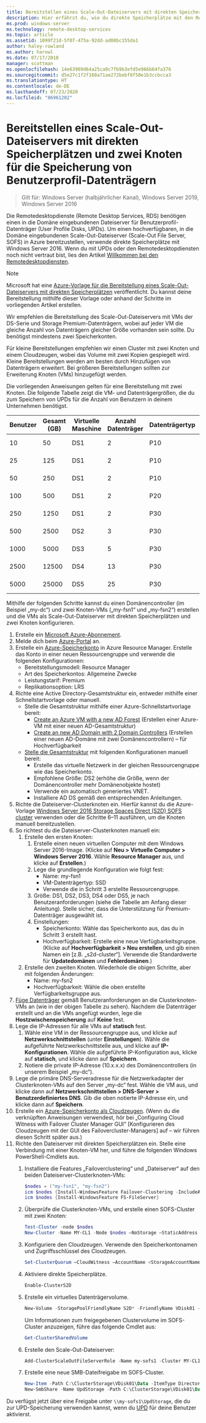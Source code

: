 ```yaml
---
title: Bereitstellen eines Scale-Out-Dateiservers mit direkten Speicherplätzen und zwei Knoten für die Speicherung von Benutzerprofil-Datenträgern
description: Hier erfährst du, wie du direkte Speicherplätze mit den Remotedesktopdiensten verwendest.
ms.prod: windows-server
ms.technology: remote-desktop-services
ms.topic: article
ms.assetid: 1099f21d-5f07-475a-92dd-ad08bc155da1
author: haley-rowland
ms.author: harowl
ms.date: 07/17/2018
manager: scottman
ms.openlocfilehash: 14e63969d64a25ca0c7fb9b3efd5e966b64fa376
ms.sourcegitcommit: d5e27c1f2f168a71ae272bebf8f50e1b3ccbcca3
ms.translationtype: HT
ms.contentlocale: de-DE
ms.lasthandoff: 07/23/2020
ms.locfileid: "86961202"
---
```

# <a name="deploy-a-two-node-storage-spaces-direct-scale-out-file-server-for-upd-storage-in-azure"></a>Bereitstellen eines Scale-Out-Dateiservers mit direkten Speicherplätzen und zwei Knoten für die Speicherung von Benutzerprofil-Datenträgern

>Gilt für: Windows Server (halbjährlicher Kanal), Windows Server 2019, Windows Server 2016

Die Remotedesktopdienste (Remote Desktop Services, RDS) benötigen einen in die Domäne eingebundenen Dateiserver für Benutzerprofil-Datenträger (User Profile Disks, UPDs). Um einen hochverfügbaren, in die Domäne eingebundenen Scale-Out-Dateiserver (Scale-Out File Server, SOFS) in Azure bereitzustellen, verwende direkte Speicherplätze mit Windows Server 2016. Wenn du mit UPDs oder den Remotedesktopdiensten noch nicht vertraut bist, lies den Artikel [Willkommen bei den Remotedesktopdiensten](welcome-to-rds.md).

> [!NOTE] 
> Microsoft hat eine [Azure-Vorlage für die Bereitstellung eines Scale-Out-Dateiservers mit direkten Speicherplätzen](https://azure.microsoft.com/documentation/templates/301-storage-spaces-direct/) veröffentlicht. Du kannst deine Bereitstellung mithilfe dieser Vorlage oder anhand der Schritte im vorliegenden Artikel erstellen. 

Wir empfehlen die Bereitstellung des Scale-Out-Dateiservers mit VMs der DS-Serie und Storage Premium-Datenträgern, wobei auf jeder VM die gleiche Anzahl von Datenträgern gleicher Größe vorhanden sein sollte. Du benötigst mindestens zwei Speicherkonten. 

Für kleine Bereitstellungen empfehlen wir einen Cluster mit zwei Knoten und einem Cloudzeugen, wobei das Volume mit zwei Kopien gespiegelt wird. Kleine Bereitstellungen werden am besten durch Hinzufügen von Datenträgern erweitert. Bei größeren Bereitstellungen sollten zur Erweiterung Knoten (VMs) hinzugefügt werden. 

Die vorliegenden Anweisungen gelten für eine Bereitstellung mit zwei Knoten. Die folgende Tabelle zeigt die VM- und Datenträgergrößen, die du zum Speichern von UPDs für die Anzahl von Benutzern in deinem Unternehmen benötigst. 

| Benutzer | Gesamt (GB) | Virtuelle Maschine | Anzahl Datenträger | Datenträgertyp | Datenträgergröße (GB) | Konfiguration   |
|-------|------------|----|---------|-----------|----------------|-----------------|
| 10    | 50         | DS1 | 2       | P10       | 128            | 2 × (DS1 + 2 P10)  |
| 25    | 125        | DS1 | 2       | P10       | 128            | 2 × (DS1 + 2 P10)  |
| 50    | 250        | DS1 | 2       | P10       | 128            | 2 × (DS1 + 2 P10)  |
| 100   | 500        | DS1 | 2       | P20       | 512            | 2 × (DS1 + 2 P20)  |
| 250   | 1250       | DS1 | 2       | P30       | 1024           | 2 × (DS1 + 2 P30)  |
| 500   | 2500       | DS2 | 3       | P30       | 1024           | 2 × (DS2 + 3 P30)  |
| 1000  | 5000       | DS3 | 5       | P30       | 1024           | 2 × (DS3 + 5 P30)  |
| 2500  | 12500      | DS4 | 13      | P30       | 1024           | 2 × (DS4 + 13 P30) |
| 5000  | 25000      | DS5 | 25      | P30       | 1024           | 2 × (DS5 + 25 P30) | 

Mithilfe der folgenden Schritte kannst du einen Domänencontroller (im Beispiel „my-dc“) und zwei Knoten-VMs („my-fsn1“ und „my-fsn2“) erstellen und die VMs als Scale-Out-Dateiserver mit direkten Speicherplätzen und zwei Knoten konfigurieren.

1. Erstelle ein [Microsoft Azure-Abonnement](https://azure.microsoft.com).
2. Melde dich beim [Azure-Portal](https://ms.portal.azure.com) an.
3. Erstelle ein [Azure-Speicherkonto](/azure/storage/common/storage-account-create#create-a-storage-account) in Azure Resource Manager. Erstelle das Konto in einer neuen Ressourcengruppe und verwende die folgenden Konfigurationen:
   - Bereitstellungsmodell: Resource Manager
   - Art des Speicherkontos: Allgemeine Zwecke
   - Leistungstarif: Premium
   - Replikationsoption: LRS
4. Richte eine Active Directory-Gesamtstruktur ein, entweder mithilfe einer Schnellstartvorlage oder manuell. 
   - Stelle die Gesamtstruktur mithilfe einer Azure-Schnellstartvorlage bereit:
      - [Create an Azure VM with a new AD Forest](https://azure.microsoft.com/documentation/templates/active-directory-new-domain/) (Erstellen einer Azure-VM mit einer neuen AD-Gesamtstruktur)
      - [Create an new AD Domain with 2 Domain Controllers](https://azure.microsoft.com/documentation/templates/active-directory-new-domain-ha-2-dc/) (Erstellen einer neuen AD-Domäne mit zwei Domänencontrollern) – für Hochverfügbarkeit
   - [Stelle die Gesamtstruktur](../../identity/ad-ds/introduction-to-active-directory-domain-services-ad-ds-virtualization-level-100.md) mit folgenden Konfigurationen manuell bereit:
      - Erstelle das virtuelle Netzwerk in der gleichen Ressourcengruppe wie das Speicherkonto.
      - Empfohlene Größe: DS2 (erhöhe die Größe, wenn der Domänencontroller mehr Domänenobjekte hostet)
      - Verwende ein automatisch generiertes VNET.
      - Installiere AD DS gemäß den entsprechenden Anleitungen.
5. Richte die Dateiserver-Clusterknoten ein. Hierfür kannst du die Azure-Vorlage [Windows Server 2016 Storage Spaces Direct (S2D) SOFS cluster](https://azure.microsoft.com/resources/templates/301-storage-spaces-direct/) verwenden oder die Schritte 6–11 ausführen, um die Knoten manuell bereitzustellen.
6. So richtest du die Dateiserver-Clusterknoten manuell ein:
   1. Erstelle den ersten Knoten: 
      1. Erstelle einen neuen virtuellen Computer mit dem Windows Server 2016-Image. (Klicke auf **Neu > Virtuelle Computer > Windows Server 2016**. Wähle **Resource Manager** aus, und klicke auf **Erstellen**.)
      2. Lege die grundlegende Konfiguration wie folgt fest:
         - Name: my-fsn1
         - VM-Datenträgertyp: SSD
         - Verwende die in Schritt 3 erstellte Ressourcengruppe. 
      3. Größe: DS1, DS2, DS3, DS4 oder DS5, je nach Benutzeranforderungen (siehe die Tabelle am Anfang dieser Anleitung). Stelle sicher, dass die Unterstützung für Premium-Datenträger ausgewählt ist.
      4. Einstellungen: 
         - Speicherkonto: Wähle das Speicherkonto aus, das du in Schritt 3 erstellt hast.
         - Hochverfügbarkeit: Erstelle eine neue Verfügbarkeitsgruppe. (Klicke auf **Hochverfügbarkeit > Neu erstellen**, und gib einen Namen ein [z.B. „s2d-cluster“]. Verwende die Standardwerte für **Updatedomänen** und **Fehlerdomänen**.)
   2. Erstelle den zweiten Knoten. Wiederhole die obigen Schritte, aber mit folgenden Änderungen:
      - Name: my-fsn2
      - Hochverfügbarkeit: Wähle die oben erstellte Verfügbarkeitsgruppe aus.  
7. [Füge Datenträger](/azure/virtual-machines/windows/attach-managed-disk-portal) gemäß Benutzeranforderungen an die Clusterknoten-VMs an (wie in der obigen Tabelle zu sehen). Nachdem die Datenträger erstellt und an die VMs angefügt wurden, lege die **Hostzwischenspeicherung** auf **Keine** fest.
8. Lege die IP-Adressen für alle VMs auf **statisch** fest. 
   1. Wähle eine VM in der Ressourcengruppe aus, und klicke auf **Netzwerkschnittstellen** (unter **Einstellungen**). Wähle die aufgeführte Netzwerkschnittstelle aus, und klicke auf **IP-Konfigurationen**. Wähle die aufgeführte IP-Konfiguration aus, klicke auf **statisch**, und klicke dann auf **Speichern**.
   2. Notiere die private IP-Adresse (10.x.x.x) des Domänencontrollers (in unserem Beispiel „my-dc“).
9. Lege die primäre DNS-Serveradresse für die Netzwerkadapter der Clusterknoten-VMs auf den Server „my-dc“ fest. Wähle die VM aus, und klicke dann auf **Netzwerkschnittstellen > DNS-Server > Benutzerdefiniertes DNS**. Gib die oben notierte IP-Adresse ein, und klicke dann auf **Speichern**.
10. Erstelle ein [Azure-Speicherkonto als Cloudzeugen](../../failover-clustering/deploy-cloud-witness.md). (Wenn du die verknüpften Anweisungen verwendest, hör bei „Configuring Cloud Witness with Failover Cluster Manager GUI“ [Konfigurieren des Cloudzeugen mit der GUI des Failovercluster-Managers] auf – wir führen diesen Schritt später aus.)
11. Richte den Dateiserver mit direkten Speicherplätzen ein. Stelle eine Verbindung mit einer Knoten-VM her, und führe die folgenden Windows PowerShell-Cmdlets aus.
    1. Installiere die Features „Failoverclustering“ und „Dateiserver“ auf den beiden Dateiserver-Clusterknoten-VMs:

       ```powershell
       $nodes = ("my-fsn1", "my-fsn2")
       icm $nodes {Install-WindowsFeature Failover-Clustering -IncludeAllSubFeature -IncludeManagementTools} 
       icm $nodes {Install-WindowsFeature FS-FileServer} 
       ```
    2. Überprüfe die Clusterknoten-VMs, und erstelle einen SOFS-Cluster mit zwei Knoten:

       ```powershell
       Test-Cluster -node $nodes
       New-Cluster -Name MY-CL1 -Node $nodes –NoStorage –StaticAddress [new address within your addr space]
       ``` 
    3. Konfiguriere den Cloudzeugen. Verwende den Speicherkontonamen und Zugriffsschlüssel des Cloudzeugen.

       ```powershell
       Set-ClusterQuorum –CloudWitness –AccountName <StorageAccountName> -AccessKey <StorageAccountAccessKey> 
       ```
    4. Aktiviere direkte Speicherplätze.

       ```powershell
       Enable-ClusterS2D 
       ```
      
    5. Erstelle ein virtuelles Datenträgervolume.

       ```powershell
       New-Volume -StoragePoolFriendlyName S2D* -FriendlyName VDisk01 -FileSystem CSVFS_REFS -Size 120GB 
       ```
       Um Informationen zum freigegebenen Clustervolume im SOFS-Cluster anzuzeigen, führe das folgende Cmdlet aus:

       ```powershell
       Get-ClusterSharedVolume
       ```
   
    6. Erstelle den Scale-Out-Dateiserver:

       ```powershell
       Add-ClusterScaleOutFileServerRole -Name my-sofs1 -Cluster MY-CL1
       ```

    7. Erstelle eine neue SMB-Dateifreigabe im SOFS-Cluster.

       ```powershell
       New-Item -Path C:\ClusterStorage\VDisk01\Data -ItemType Directory
       New-SmbShare -Name UpdStorage -Path C:\ClusterStorage\VDisk01\Data
       ```

Du verfügst jetzt über eine Freigabe unter `\\my-sofs1\UpdStorage`, die du zur UPD-Speicherung verwenden kannst, wenn du [UPD](https://social.technet.microsoft.com/wiki/contents/articles/15304.installing-and-configuring-user-profile-disks-upd-in-windows-server-2012.aspx) für deine Benutzer aktivierst. 
